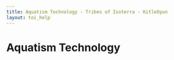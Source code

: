 ```yaml
---
title: Aquatism Technology - Tribes of Isoterra - KitleOyun
layout: toi_help
---
```


<h1 class="h1">Aquatism Technology</h1>

